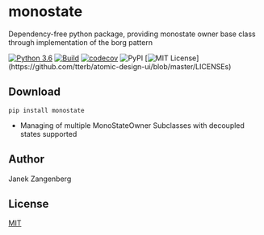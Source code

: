 # __monostate__
Dependency-free python package, providing monostate owner base class through implementation of the borg pattern

[![Python 3.6](https://img.shields.io/badge/python-3.6-blue.svg)](https://www.python.org/downloads/release/python-360/)
[![Build](https://github.com/w2sv/monostate/actions/workflows/build.yaml/badge.svg)](https://github.com/w2sv/monostate/actions/workflows/build.yaml)
[![codecov](https://codecov.io/gh/w2sv/monostate/branch/master/graph/badge.svg?token=9EESND69PG)](https://codecov.io/gh/w2sv/monostate)
![PyPI](https://img.shields.io/pypi/v/monostate)
[![MIT License](https://img.shields.io/apm/l/atomic-design-ui.svg?)](https://github.com/tterb/atomic-design-ui/blob/master/LICENSEs)

## Download
```
pip install monostate
```

- Managing of multiple MonoStateOwner Subclasses with decoupled states supported

## Author
Janek Zangenberg

## License
[MIT](LICENSE)

